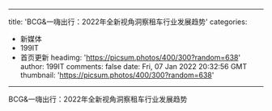 
---
title: 'BCG&一嗨出行：2022年全新视角洞察租车行业发展趋势'
categories: 
 - 新媒体
 - 199IT
 - 首页更新
headimg: 'https://picsum.photos/400/300?random=638'
author: 199IT
comments: false
date: Fri, 07 Jan 2022 20:32:56 GMT
thumbnail: 'https://picsum.photos/400/300?random=638'
---

<div>   
BCG&一嗨出行：2022年全新视角洞察租车行业发展趋势  
</div>
            